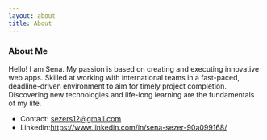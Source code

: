 ```yaml
---
layout: about
title: About
---
```

<h3>About Me</h3>

Hello! I am Sena. My passion is based on creating and executing innovative web apps. Skilled at working with international teams in a fast-paced, deadline-driven environment to aim for timely project completion. Discovering new technologies and life-long learning are the fundamentals of my life.

* Contact: <sezers12@gmail.com>
* Linkedin:<https://www.linkedin.com/in/sena-sezer-90a099168/>
